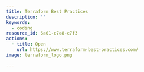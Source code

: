```yaml
---
title: Terraform Best Practices
description: ''
keywords:
  - coding
resource_id: 6a01-c7e8-c7f3
actions:
  - title: Open
    url: https://www.terraform-best-practices.com/
image: terraform_logo.png

---
```






